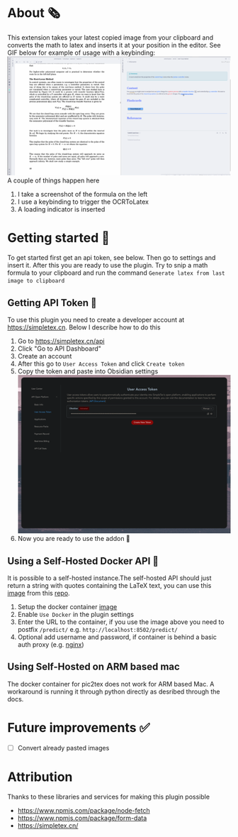# About 🗞️

This extension takes your latest copied image from your clipboard and converts the math to latex and inserts it at your position in the editor. See GIF below for example of usage with a keybinding:
![](docs/example.gif)
A couple of things happen here

1. I take a screenshot of the formula on the left
2. I use a keybinding to trigger the OCRToLatex
3. A loading indicator is inserted

# Getting started 🚀

To get started first get an api token, see below. Then go to settings and insert it. After this you are ready to use the plugin. Try to snip a math formula to your clipboard and run the command `Generate latex from last image to clipboard`

## Getting API Token 🔐

To use this plugin you need to create a developer account at https://simpletex.cn. Below I describe how to do this

1. Go to https://simpletex.cn/api
2. Click "Go to API Dashboard"
3. Create an account
4. After this go to `User Access Token` and click `Create token`
5. Copy the token and paste into Obsidian settings ![](docs/UAT.png)
6. Now you are ready to use the addon 🥳

## Using a Self-Hosted Docker API 🐳

It is possible to a self-hosted instance.The self-hosted API should just return a string with quotes containing the LaTeX text, you can use this [image](https://hub.docker.com/r/lukasblecher/pix2tex) from this [repo](https://github.com/lukas-blecher/LaTeX-OCR).
1. Setup the docker container [image](https://hub.docker.com/r/lukasblecher/pix2tex)
2. Enable `Use Docker` in the plugin settings
3. Enter the URL to the container, if you use the image above you need to postfix `/predict/` e.g. `http://localhost:8502/predict/`
4. Optional add username and password, if container is behind a basic auth proxy (e.g. [nginx](https://nginx.org/en/docs/http/ngx_http_auth_basic_module.html))

## Using Self-Hosted on ARM based mac
The docker container for pic2tex does not work for ARM based Mac. A workaround is running it through python directly as desribed through the docs. 

# Future improvements ✅

-   [ ] Convert already pasted images

# Attribution

Thanks to these libraries and services for making this plugin possible

-   https://www.npmjs.com/package/node-fetch
-   https://www.npmjs.com/package/form-data
-   https://simpletex.cn/
